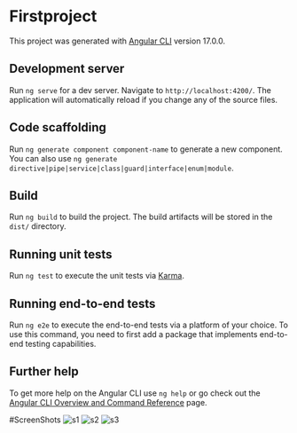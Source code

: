 # Firstproject

This project was generated with [Angular CLI](https://github.com/angular/angular-cli) version 17.0.0.

## Development server

Run `ng serve` for a dev server. Navigate to `http://localhost:4200/`. The application will automatically reload if you change any of the source files.

## Code scaffolding

Run `ng generate component component-name` to generate a new component. You can also use `ng generate directive|pipe|service|class|guard|interface|enum|module`.

## Build

Run `ng build` to build the project. The build artifacts will be stored in the `dist/` directory.

## Running unit tests

Run `ng test` to execute the unit tests via [Karma](https://karma-runner.github.io).

## Running end-to-end tests

Run `ng e2e` to execute the end-to-end tests via a platform of your choice. To use this command, you need to first add a package that implements end-to-end testing capabilities.

## Further help

To get more help on the Angular CLI use `ng help` or go check out the [Angular CLI Overview and Command Reference](https://angular.io/cli) page.

#ScreenShots
 ![s1](https://github.com/sr185/Student-Project-Frontend--Basic-/assets/78907745/adf27752-1e0f-4372-83ee-2582b3acffdc)
 ![s2](https://github.com/sr185/Student-Project-Frontend--Basic-/assets/78907745/6fc4e0a6-6da2-4636-bb64-feb8ad3be12e)
 ![s3](https://github.com/sr185/Student-Project-Frontend--Basic-/assets/78907745/140804b1-b0ce-4287-a50a-48b8200617a2)



